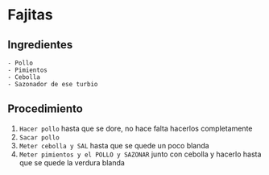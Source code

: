 # Fajitas

## Ingredientes

```
- Pollo
- Pimientos
- Cebolla
- Sazonador de ese turbio
```

## Procedimiento
1. ```Hacer pollo``` hasta que se dore, no hace falta hacerlos completamente 
2. ```Sacar pollo```
3. ```Meter cebolla y SAL``` hasta que se quede un poco blanda
4. ```Meter pimientos y el POLLO y SAZONAR``` junto con cebolla y hacerlo hasta que se quede la verdura blanda

